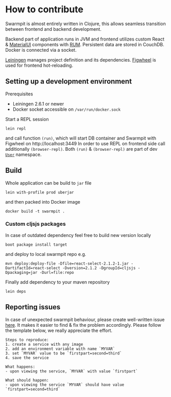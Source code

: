 # How to contribute

Swarmpit is almost entirely written in Clojure, this allows seamless transition between frontend and backend development.

Backend part of application runs in JVM and frontend utilizes custom React & [MaterialUI](http://www.material-ui.com/) components with [RUM](https://github.com/tonsky/rum). Persistent data are stored in CouchDB. Docker is connected via a
socket.

[Leiningen](https://leiningen.org) manages project definition and its dependencies. [Figwheel](https://github.com/bhauman/lein-figwheel) is used for frontend hot-reloading.

## Setting up a development environment

Prerequisites
- Leiningen 2.6.1 or newer
- Docker socket accessible on `/var/run/docker.sock`

Start a REPL session

```
lein repl
```

and call function `(run)`, which will start DB container and Swarmpit with Figwheel on http://localhost:3449
In order to use REPL on frontend side call additionally `(browser-repl)`. Both `(run)` & `(browser-repl)` are
part of dev [`User`](dev/user.clj) namespace.

## Build

Whole application can be build to `jar` file 

```
lein with-profile prod uberjar
```

and then packed into Docker image

```
docker build -t swarmpit .
```

### Custom cljsjs packages

In case of outdated dependency feel free to build new version locally 

```
boot package install target
```

and deploy to local swarmpit repo e.g.

```
mvn deploy:deploy-file -Dfile=react-select-2.1.2-1.jar -DartifactId=react-select -Dversion=2.1.2 -DgroupId=cljsjs -Dpackaging=jar -Durl=file:repo
```

Finally add dependency to your maven repository

```
lein deps
```

## Reporting issues

In case of unexpected swarmpit behaviour, please create well-written issue [here](https://github.com/swarmpit/swarmpit/issues/new). It makes it easier to find & fix the problem accordingly. Please follow the template below, we really appreciate the effort.
```
Steps to reproduce:
1. create a service with any image
2. add an environment variable with name `MYVAR`
3. set `MYVAR` value to be `firstpart=second=third`
4. save the service

What happens:
- upon viewing the service, `MYVAR` with value `firstpart` 

What should happen:
- upon viewing the service `MYVAR` should have value `firstpart=second=third`
```
